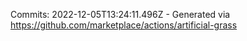 Commits: 2022-12-05T13:24:11.496Z - Generated via https://github.com/marketplace/actions/artificial-grass
<br>
